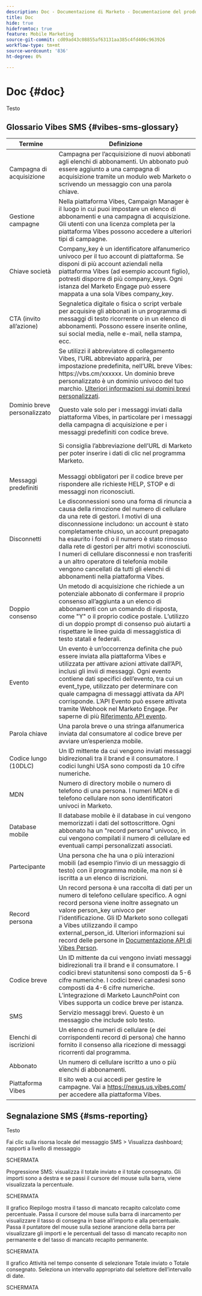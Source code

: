 ```yaml
---
description: Doc - Documentazione di Marketo - Documentazione del prodotto
title: Doc
hide: true
hidefromtoc: true
feature: Mobile Marketing
source-git-commit: cd09ad43c08855af63131aa385c4fd406c963926
workflow-type: tm+mt
source-wordcount: '836'
ht-degree: 0%

---
```


# Doc {#doc}

Testo

## Glossario Vibes SMS {#vibes-sms-glossary}

<table>
<thead>
  <tr>
    <th>Termine</th>
    <th>Definizione</th>
  </tr>
</thead>
<tbody>
  <tr>
    <td>Campagna di acquisizione</td>
    <td>Campagna per l’acquisizione di nuovi abbonati agli elenchi di abbonamenti. Un abbonato può essere aggiunto a una campagna di acquisizione tramite un modulo web Marketo o scrivendo un messaggio con una parola chiave.</td>
  </tr>
  <tr>
    <td>Gestione campagne</td>
    <td>Nella piattaforma Vibes, Campaign Manager è il luogo in cui puoi impostare un elenco di abbonamenti e una campagna di acquisizione. Gli utenti con una licenza completa per la piattaforma Vibes possono accedere a ulteriori tipi di campagne.</td>
  </tr>
  <tr>
    <td>Chiave società</td>
    <td>Company_key è un identificatore alfanumerico univoco per il tuo account di piattaforma. Se disponi di più account aziendali nella piattaforma Vibes (ad esempio account figlio), potresti disporre di più company_keys. Ogni istanza del Marketo Engage può essere mappata a una sola Vibes company_key.</td>
  </tr>
  <tr>
    <td>CTA (invito all’azione)</td>
    <td>Segnaletica digitale o fisica o script verbale per acquisire gli abbonati in un programma di messaggi di testo ricorrente o in un elenco di abbonamenti. Possono essere inserite online, sui social media, nelle e-mail, nella stampa, ecc.</td>
  </tr>
  <tr>
    <td>Dominio breve personalizzato</td>
    <td>Se utilizzi il abbreviatore di collegamento Vibes, l’URL abbreviato apparirà, per impostazione predefinita, nell’URL breve Vibes: https://vbs.cm/xxxxxx. Un dominio breve personalizzato è un dominio univoco del tuo marchio. <a href="https://developer-platform.vibes.com/docs/creating-a-custom-short-domain">Ulteriori informazioni sui domini brevi personalizzati</a>.<p>
    Questo vale solo per i messaggi inviati dalla piattaforma Vibes, in particolare per i messaggi della campagna di acquisizione e per i messaggi predefiniti con codice breve.<p>
    Si consiglia l’abbreviazione dell’URL di Marketo per poter inserire i dati di clic nel programma Marketo.</td>
  </tr>
  <tr>
    <td>Messaggi predefiniti</td>
    <td>Messaggi obbligatori per il codice breve per rispondere alle richieste HELP, STOP e di messaggi non riconosciuti.</td>
  </tr>
  <tr>
    <td>Disconnetti</td>
    <td>Le disconnessioni sono una forma di rinuncia a causa della rimozione del numero di cellulare da una rete di gestori. I motivi di una disconnessione includono: un account è stato completamente chiuso, un account prepagato ha esaurito i fondi o il numero è stato rimosso dalla rete di gestori per altri motivi sconosciuti. I numeri di cellulare disconnessi e non trasferiti a un altro operatore di telefonia mobile vengono cancellati da tutti gli elenchi di abbonamenti nella piattaforma Vibes.</td>
  </tr>
  <tr>
    <td>Doppio consenso</td>
    <td>Un metodo di acquisizione che richiede a un potenziale abbonato di confermare il proprio consenso all’aggiunta a un elenco di abbonamenti con un comando di risposta, come "Y" o il proprio codice postale. L’utilizzo di un doppio prompt di consenso può aiutarti a rispettare le linee guida di messaggistica di testo statali e federali.</td>
  </tr>
  <tr>
    <td>Evento</td>
    <td>Un evento è un’occorrenza definita che può essere inviata alla piattaforma Vibes e utilizzata per attivare azioni attivate dall’API, inclusi gli invii di messaggi. Ogni evento contiene dati specifici dell’evento, tra cui un event_type, utilizzato per determinare con quale campagna di messaggi attivata da API corrisponde. L’API Evento può essere attivata tramite Webhook nel Marketo Engage. Per saperne di più <a href="https://developer-platform.vibes.com/reference/event-api">Riferimento API evento</a>.</td>
  </tr>
  <tr>
    <td>Parola chiave</td>
    <td>Una parola breve o una stringa alfanumerica inviata dal consumatore al codice breve per avviare un’esperienza mobile.</td>
  </tr>
  <tr>
    <td>Codice lungo (10DLC)</td>
    <td>Un ID mittente da cui vengono inviati messaggi bidirezionali tra il brand e il consumatore. I codici lunghi USA sono composti da 10 cifre numeriche.</td>
  </tr>
  <tr>
    <td>MDN</td>
    <td>Numero di directory mobile o numero di telefono di una persona. I numeri MDN e di telefono cellulare non sono identificatori univoci in Marketo.</td>
  </tr>
  <tr>
    <td>Database mobile</td>
    <td>Il database mobile è il database in cui vengono memorizzati i dati del sottoscrittore. Ogni abbonato ha un "record persona" univoco, in cui vengono compilati il numero di cellulare ed eventuali campi personalizzati associati.</td>
  </tr>
  <tr>
    <td>Partecipante</td>
    <td>Una persona che ha una o più interazioni mobili (ad esempio l’invio di un messaggio di testo) con il programma mobile, ma non si è iscritta a un elenco di iscrizioni.</td>
  </tr>
  <tr>
    <td>Record persona</td>
    <td>Un record persona è una raccolta di dati per un numero di telefono cellulare specifico. A ogni record persona viene inoltre assegnato un valore person_key univoco per l'identificazione. Gli ID Marketo sono collegati a Vibes utilizzando il campo external_person_id. Ulteriori informazioni sui record delle persone in <a href="https://developer-platform.vibes.com/reference/person-api">Documentazione API di Vibes Person</a>.</td>
  </tr>
  <tr>
    <td>Codice breve</td>
    <td>Un ID mittente da cui vengono inviati messaggi bidirezionali tra il brand e il consumatore. I codici brevi statunitensi sono composti da 5-6 cifre numeriche. I codici brevi canadesi sono composti da 4-6 cifre numeriche. L’integrazione di Marketo LaunchPoint con Vibes supporta un codice breve per istanza.</td>
  </tr>
  <tr>
    <td>SMS</td>
    <td>Servizio messaggi brevi. Questo è un messaggio che include solo testo.</td>
  </tr>
  <tr>
    <td>Elenchi di iscrizioni</td>
    <td>Un elenco di numeri di cellulare (e dei corrispondenti record di persona) che hanno fornito il consenso alla ricezione di messaggi ricorrenti dal programma.</td>
  </tr>
  <tr>
    <td>Abbonato</td>
    <td>Un numero di cellulare iscritto a uno o più elenchi di abbonamenti.</td>
  </tr>
  <tr>
    <td>Piattaforma Vibes</td>
    <td>Il sito web a cui accedi per gestire le campagne. Vai a <a href="https://nexus.us.vibes.com/">https://nexus.us.vibes.com/</a> per accedere alla piattaforma Vibes.</td>
  </tr>
</tbody>
</table>

## Segnalazione SMS {#sms-reporting}

Testo

Fai clic sulla risorsa locale del messaggio SMS > Visualizza dashboard; rapporti a livello di messaggio

SCHERMATA

Progressione SMS: visualizza il totale inviato e il totale consegnato. Gli importi sono a destra e se passi il cursore del mouse sulla barra, viene visualizzata la percentuale.

SCHERMATA

Il grafico Riepilogo mostra il tasso di mancato recapito calcolato come percentuale. Passa il cursore del mouse sulla barra di inarcamento per visualizzare il tasso di consegna in base all’importo e alla percentuale. Passa il puntatore del mouse sulla sezione arancione della barra per visualizzare gli importi e le percentuali del tasso di mancato recapito non permanente e del tasso di mancato recapito permanente.

SCHERMATA

Il grafico Attività nel tempo consente di selezionare Totale inviato o Totale consegnato. Seleziona un intervallo appropriato dal selettore dell’intervallo di date.

SCHERMATA
